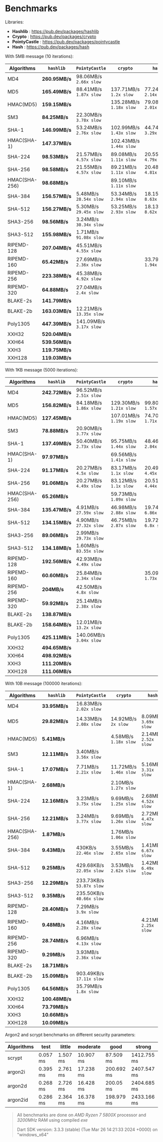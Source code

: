 # Benchmarks

Libraries:

- **Hashlib** : https://pub.dev/packages/hashlib
- **Crypto** : https://pub.dev/packages/crypto
- **PointyCastle** : https://pub.dev/packages/pointycastle
- **Hash** : https://pub.dev/packages/hash

With 5MB message (10 iterations):

| Algorithms    | `hashlib`      | `PointyCastle`               | `crypto`                     | `hash`                      |
| ------------- | -------------- | ---------------------------- | ---------------------------- | --------------------------- |
| MD4           | **260.95MB/s** | 98.06MB/s <br> `2.66x slow`  |                              |                             |
| MD5           | **165.49MB/s** | 88.41MB/s <br> `1.87x slow`  | 137.71MB/s <br> `1.2x slow`  | 77.24MB/s <br> `2.14x slow` |
| HMAC(MD5)     | **159.15MB/s** |                              | 135.28MB/s <br> `1.18x slow` | 79.08MB/s <br> `2.01x slow` |
| SM3           | **84.25MB/s**  | 22.30MB/s <br> `3.78x slow`  |                              |                             |
| SHA-1         | **146.99MB/s** | 53.24MB/s <br> `2.76x slow`  | 102.99MB/s <br> `1.43x slow` | 44.74MB/s <br> `3.29x slow` |
| HMAC(SHA-1)   | **147.37MB/s** |                              | 102.43MB/s <br> `1.44x slow` |                             |
| SHA-224       | **98.53MB/s**  | 21.57MB/s <br> `4.57x slow`  | 89.08MB/s <br> `1.11x slow`  | 20.55MB/s <br> `4.79x slow` |
| SHA-256       | **98.58MB/s**  | 21.55MB/s <br> `4.57x slow`  | 89.21MB/s <br> `1.11x slow`  | 20.48MB/s <br> `4.81x slow` |
| HMAC(SHA-256) | **98.68MB/s**  |                              | 89.10MB/s <br> `1.11x slow`  |                             |
| SHA-384       | **156.57MB/s** | 5.48MB/s <br> `28.54x slow`  | 53.34MB/s <br> `2.94x slow`  | 18.15MB/s <br> `8.63x slow` |
| SHA-512       | **156.27MB/s** | 5.30MB/s <br> `29.45x slow`  | 53.25MB/s <br> `2.93x slow`  | 18.13MB/s <br> `8.62x slow` |
| SHA3-256      | **98.56MB/s**  | 3.24MB/s <br> `30.34x slow`  |                              |                             |
| SHA3-512      | **155.98MB/s** | 1.71MB/s <br> `91.08x slow`  |                              |                             |
| RIPEMD-128    | **207.04MB/s** | 45.51MB/s <br> `4.55x slow`  |                              |                             |
| RIPEMD-160    | **65.42MB/s**  | 27.69MB/s <br> `2.36x slow`  |                              | 33.79MB/s <br> `1.94x slow` |
| RIPEMD-256    | **223.38MB/s** | 45.38MB/s <br> `4.92x slow`  |                              |                             |
| RIPEMD-320    | **64.88MB/s**  | 27.04MB/s <br> `2.4x slow`   |                              |                             |
| BLAKE-2s      | **141.79MB/s** |                              |                              |                             |
| BLAKE-2b      | **163.03MB/s** | 12.21MB/s <br> `13.35x slow` |                              |                             |
| Poly1305      | **447.39MB/s** | 141.09MB/s <br> `3.17x slow` |                              |                             |
| XXH32         | **520.04MB/s** |                              |                              |                             |
| XXH64         | **539.56MB/s** |                              |                              |                             |
| XXH3          | **119.75MB/s** |                              |                              |                             |
| XXH128        | **119.03MB/s** |                              |                              |                             |

With 1KB message (5000 iterations):

| Algorithms    | `hashlib`      | `PointyCastle`               | `crypto`                     | `hash`                      |
| ------------- | -------------- | ---------------------------- | ---------------------------- | --------------------------- |
| MD4           | **242.72MB/s** | 96.52MB/s <br> `2.51x slow`  |                              |                             |
| MD5           | **156.82MB/s** | 84.18MB/s <br> `1.86x slow`  | 129.30MB/s <br> `1.21x slow` | 99.80MB/s <br> `1.57x slow` |
| HMAC(MD5)     | **127.45MB/s** |                              | 107.01MB/s <br> `1.19x slow` | 74.70MB/s <br> `1.71x slow` |
| SM3           | **78.88MB/s**  | 20.90MB/s <br> `3.77x slow`  |                              |                             |
| SHA-1         | **137.49MB/s** | 50.40MB/s <br> `2.73x slow`  | 95.75MB/s <br> `1.44x slow`  | 48.46MB/s <br> `2.84x slow` |
| HMAC(SHA-1)   | **97.97MB/s**  |                              | 69.56MB/s <br> `1.41x slow`  |                             |
| SHA-224       | **91.17MB/s**  | 20.27MB/s <br> `4.5x slow`   | 83.17MB/s <br> `1.1x slow`   | 20.49MB/s <br> `4.45x slow` |
| SHA-256       | **91.06MB/s**  | 20.27MB/s <br> `4.49x slow`  | 83.12MB/s <br> `1.1x slow`   | 20.51MB/s <br> `4.44x slow` |
| HMAC(SHA-256) | **65.26MB/s**  |                              | 59.73MB/s <br> `1.09x slow`  |                             |
| SHA-384       | **135.47MB/s** | 4.91MB/s <br> `27.59x slow`  | 46.98MB/s <br> `2.88x slow`  | 19.74MB/s <br> `6.86x slow` |
| SHA-512       | **134.15MB/s** | 4.90MB/s <br> `27.32x slow`  | 46.75MB/s <br> `2.87x slow`  | 19.72MB/s <br> `6.8x slow`  |
| SHA3-256      | **89.06MB/s**  | 2.99MB/s <br> `29.73x slow`  |                              |                             |
| SHA3-512      | **134.18MB/s** | 1.60MB/s <br> `83.55x slow`  |                              |                             |
| RIPEMD-128    | **192.56MB/s** | 42.93MB/s <br> `4.49x slow`  |                              |                             |
| RIPEMD-160    | **60.60MB/s**  | 25.84MB/s <br> `2.34x slow`  |                              | 35.09MB/s <br> `1.73x slow` |
| RIPEMD-256    | **204MB/s**    | 42.50MB/s <br> `4.8x slow`   |                              |                             |
| RIPEMD-320    | **59.92MB/s**  | 25.14MB/s <br> `2.38x slow`  |                              |                             |
| BLAKE-2s      | **138.87MB/s** |                              |                              |                             |
| BLAKE-2b      | **158.64MB/s** | 12.01MB/s <br> `13.2x slow`  |                              |                             |
| Poly1305      | **425.11MB/s** | 140.06MB/s <br> `3.04x slow` |                              |                             |
| XXH32         | **494.65MB/s** |                              |                              |                             |
| XXH64         | **498.92MB/s** |                              |                              |                             |
| XXH3          | **111.20MB/s** |                              |                              |                             |
| XXH128        | **111.06MB/s** |                              |                              |                             |

With 10B message (100000 iterations):

| Algorithms    | `hashlib`      | `PointyCastle`                | `crypto`                    | `hash`                     |
| ------------- | -------------- | ----------------------------- | --------------------------- | -------------------------- |
| MD4           | **33.95MB/s**  | 16.83MB/s <br> `2.02x slow`   |                             |                            |
| MD5           | **29.82MB/s**  | 14.33MB/s <br> `2.08x slow`   | 14.92MB/s <br> `2x slow`    | 8.09MB/s <br> `3.69x slow` |
| HMAC(MD5)     | **5.41MB/s**   |                               | 4.58MB/s <br> `1.18x slow`  | 2.14MB/s <br> `2.52x slow` |
| SM3           | **12.11MB/s**  | 3.40MB/s <br> `3.56x slow`    |                             |                            |
| SHA-1         | **17.07MB/s**  | 7.71MB/s <br> `2.21x slow`    | 11.72MB/s <br> `1.46x slow` | 5.16MB/s <br> `3.31x slow` |
| HMAC(SHA-1)   | **2.68MB/s**   |                               | 2.10MB/s <br> `1.27x slow`  |                            |
| SHA-224       | **12.16MB/s**  | 3.23MB/s <br> `3.75x slow`    | 9.69MB/s <br> `1.25x slow`  | 2.68MB/s <br> `4.52x slow` |
| SHA-256       | **12.21MB/s**  | 3.24MB/s <br> `3.77x slow`    | 9.69MB/s <br> `1.26x slow`  | 2.72MB/s <br> `4.47x slow` |
| HMAC(SHA-256) | **1.87MB/s**   |                               | 1.76MB/s <br> `1.06x slow`  |                            |
| SHA-384       | **9.43MB/s**   | 430KB/s <br> `22.46x slow`    | 3.55MB/s <br> `2.65x slow`  | 1.41MB/s <br> `6.67x slow` |
| SHA-512       | **9.25MB/s**   | 429.68KB/s <br> `22.05x slow` | 3.53MB/s <br> `2.62x slow`  | 1.42MB/s <br> `6.49x slow` |
| SHA3-256      | **12.29MB/s**  | 233.73KB/s <br> `53.87x slow` |                             |                            |
| SHA3-512      | **9.35MB/s**   | 235.50KB/s <br> `40.66x slow` |                             |                            |
| RIPEMD-128    | **28.40MB/s**  | 7.29MB/s <br> `3.9x slow`     |                             |                            |
| RIPEMD-160    | **9.48MB/s**   | 4.16MB/s <br> `2.28x slow`    |                             | 4.21MB/s <br> `2.25x slow` |
| RIPEMD-256    | **28.74MB/s**  | 6.96MB/s <br> `4.13x slow`    |                             |                            |
| RIPEMD-320    | **9.29MB/s**   | 3.93MB/s <br> `2.36x slow`    |                             |                            |
| BLAKE-2s      | **18.71MB/s**  |                               |                             |                            |
| BLAKE-2b      | **15.09MB/s**  | 903.49KB/s <br> `17.11x slow` |                             |                            |
| Poly1305      | **64.56MB/s**  | 35.79MB/s <br> `1.8x slow`    |                             |                            |
| XXH32         | **100.48MB/s** |                               |                             |                            |
| XXH64         | **73.79MB/s**  |                               |                             |                            |
| XXH3          | **10.66MB/s**  |                               |                             |                            |
| XXH128        | **10.09MB/s**  |                               |                             |                            |

Argon2 and scrypt benchmarks on different security parameters:

| Algorithms | test     | little   | moderate  | good       | strong      |
| ---------- | -------- | -------- | --------- | ---------- | ----------- |
| scrypt     | 0.057 ms | 1.507 ms | 10.907 ms | 87.509 ms  | 1412.755 ms |
| argon2i    | 0.395 ms | 2.761 ms | 17.238 ms | 200.692 ms | 2407.547 ms |
| argon2d    | 0.268 ms | 2.726 ms | 16.428 ms | 200.05 ms  | 2404.685 ms |
| argon2id   | 0.286 ms | 2.364 ms | 16.378 ms | 198.979 ms | 2433.166 ms |

> All benchmarks are done on _AMD Ryzen 7 5800X_ processor and _3200MHz_ RAM using compiled _exe_
>
> Dart SDK version: 3.3.3 (stable) (Tue Mar 26 14:21:33 2024 +0000) on "windows_x64"
